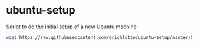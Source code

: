 # ubuntu-setup
Script to do the initial setup of a new Ubuntu machine

```sh
wget https://raw.githubusercontent.com/erichlotto/ubuntu-setup/master/START.sh?token=ABGNO22NU5WLJ24TAHSZCZK5OFLOS -O ~/START.sh && sudo sh ~/START.sh && rm ~/START.sh
```
